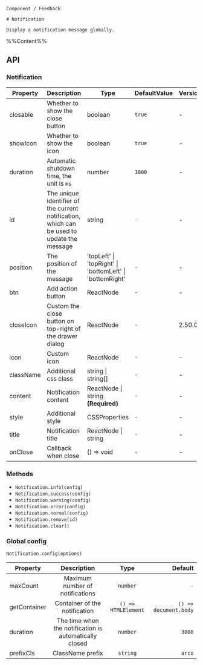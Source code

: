 `````
Component / Feedback

# Notification

Display a notification message globally.
`````

%%Content%%

## API

### Notification

|Property|Description|Type|DefaultValue|Version|
|---|---|---|---|---|
|closable|Whether to show the close button|boolean |`true`|-|
|showIcon|Whether to show the icon|boolean |`true`|-|
|duration|Automatic shutdown time, the unit is `ms`|number |`3000`|-|
|id|The unique identifier of the current notification, which can be used to update the message|string |`-`|-|
|position|The position of the message|'topLeft' \| 'topRight' \| 'bottomLeft' \| 'bottomRight' |`-`|-|
|btn|Add action button|ReactNode |`-`|-|
|closeIcon|Custom the close button on top-right of the drawer dialog|ReactNode |`-`|2.50.0|
|icon|Custom icon|ReactNode |`-`|-|
|className|Additional css class|string \| string[] |`-`|-|
|content|Notification content|ReactNode \| string  **(Required)**|`-`|-|
|style|Additional style|CSSProperties |`-`|-|
|title|Notification title|ReactNode \| string |`-`|-|
|onClose|Callback when close|() => void |`-`|-|

### Methods

- `Notification.info(config)`
- `Notification.success(config)`
- `Notification.warning(config)`
- `Notification.error(config)`
- `Notification.normal(config)`
- `Notification.remove(id)`
- `Notification.clear()`

### Global config

`Notification.config(options)`

|Property|Description|Type|Default|
|---|:---:|:---:|---:|
|maxCount|Maximum number of notifications|`number`|`-`|
|getContainer|Container of the notification|`() => HTMLElement`|`() => document.body`|
|duration|The time when the notification is automatically closed|`number`|`3000`|
|prefixCls|ClassName prefix|`string`|`arco`|
